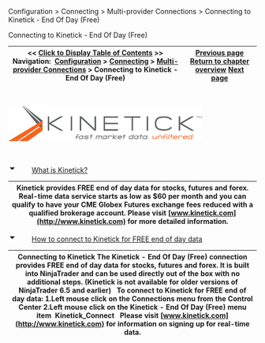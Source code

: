﻿


Configuration \> Connecting \> Multi\-provider Connections \> Connecting to Kinetick \- End Of Day (Free) 






















Connecting to Kinetick \- End Of Day (Free) 







| \<\< [Click to Display Table of Contents](connecting_to_kinetick.md) \>\> **Navigation:**     [Configuration](configuration-1.md) \> [Connecting](connecting-1.md) \> [Multi\-provider Connections](multi-provider-connections-1.md) \> Connecting to Kinetick \- End Of Day (Free) | [Previous page](connecting-to-multi-provider-c-1.md) [Return to chapter overview](multi-provider-connections-1.md) [Next page](external_data_feed_connection-1.md) |
| --- | --- |














 


![connecting_to_kinetick_2](connecting_to_kinetick_2.png)


 


![tog_minus](tog_minus-1.gif)        [What is Kinetick?](javascript:HMToggle('toggle','WhatIsKinetick','WhatIsKinetick_ICON'))




| Kinetick provides FREE end of day data for stocks, futures and forex. Real\-time data service starts as low as $60 per month and you can qualify to have your CME Globex Futures exchange fees reduced with a qualified brokerage account. Please visit [www.kinetick.com](http://www.kinetick.com) for more detailed information. |
| --- |



![tog_minus](tog_minus-1.gif)        [How to connect to Kinetick for FREE end of day data](javascript:HMToggle('toggle','HowToConnectToKinetickForFreeEndOfDayData','HowToConnectToKinetickForFreeEndOfDayData_ICON'))




| Connecting to Kinetick The Kinetick \- End Of Day (Free) connection provides FREE end of day data for stocks, futures and forex. It is built into NinjaTrader and can be used directly out of the box with no additional steps. (Kinetick is not available for older versions of NinjaTrader 6\.5 and earlier)   To connect to Kinetick for FREE end of day data: 1\.Left mouse click on the Connections menu from the Control Center 2\.Left mouse click on the Kinetick \- End Of Day (Free) menu item  Kinetick_Connect   Please visit [www.kinetick.com](http://www.kinetick.com) for information on signing up for real\-time data. |
| --- |










